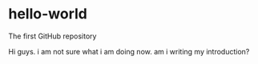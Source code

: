 # hello-world
The first GitHub repository 

Hi guys. i am not sure what i am doing now. am i writing my introduction?
